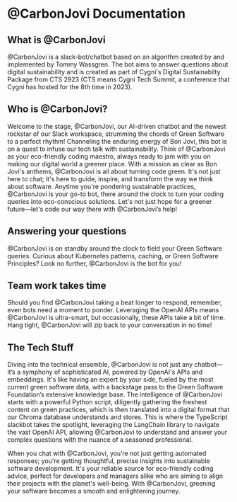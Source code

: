 # @CarbonJovi Documentation

## What is @CarbonJovi
@CarbonJovi is a slack-bot/chatbot based on an algorithm created by and implemented by Tommy Wassgren. The bot aims to answer questions about digital sustainability and is created as part of Cygni's Digital Sustainabilty Package from CTS 2923 (CTS means Cygni Tech Summit, a conference that Cygni has hosted for the 8th time in 2023).

## Who is @CarbonJovi?
Welcome to the stage, @CarbonJovi, our AI-driven chatbot and the newest rockstar of our Slack workspace, strumming the chords of Green Software to a perfect rhythm! Channeling the enduring energy of Bon Jovi, this bot is on a quest to infuse our tech talk with sustainability. Think of @CarbonJovi as your eco-friendly coding maestro, always ready to jam with you on making our digital world a greener place.
With a mission as clear as Bon Jovi's anthems, @CarbonJovi is all about turning code green. It's not just here to chat; it's here to guide, inspire, and transform the way we think about software. Anytime you're pondering sustainable practices, @CarbonJovi is your go-to bot, there around the clock to turn your coding queries into eco-conscious solutions. Let's not just hope for a greener future—let's code our way there with @CarbonJovi’s help!

## Answering your questions
@CarbonJovi is on standby around the clock to field your Green Software queries. Curious about Kubernetes patterns, caching, or Green Software Principles? Look no further, @CarbonJovi is the bot for you!

## Team work takes time
Should you find @CarbonJovi taking a beat longer to respond, remember, even bots need a moment to ponder. Leveraging the OpenAI APIs means @CarbonJovi is ultra-smart, but occasionally, these APIs take a bit of time. Hang tight, @CarbonJovi will zip back to your conversation in no time!

## The Tech Stuff
Diving into the technical ensemble, @CarbonJovi is not just any chatbot—it’s a symphony of sophisticated AI, powered by OpenAI's APIs and embeddings. It's like having an expert by your side, fueled by the most current green software data, with a backstage pass to the Green Software Foundation’s extensive knowledge base.
The intelligence of @CarbonJovi starts with a powerful Python script, diligently gathering the freshest content on green practices, which is then translated into a digital format that our Chroma database understands and stores. This is where the TypeScript slackbot takes the spotlight, leveraging the LangChain library to navigate the vast OpenAI API, allowing @CarbonJovi to understand and answer your complex questions with the nuance of a seasoned professional.

When you chat with @CarbonJovi, you’re not just getting automated responses; you're getting thoughtful, precise insights into sustainable software development. It's your reliable source for eco-friendly coding advice, perfect for developers and managers alike who are aiming to align their projects with the planet's well-being. With @CarbonJovi, greening your software becomes a smooth and enlightening journey.
